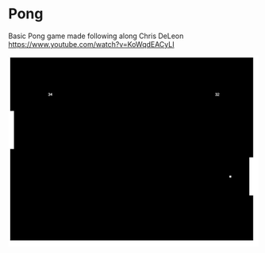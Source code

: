 # Pong
Basic Pong game made following along Chris DeLeon
https://www.youtube.com/watch?v=KoWqdEACyLI

![sample from game](https://github.com/BearelyKoalified/Pong/blob/master/pongGame.JPG)
